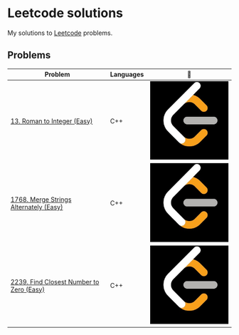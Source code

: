 # Leetcode solutions
My solutions to [Leetcode]([https://open.kattis.com/](https://leetcode.com/problemset/)) problems.

## Problems
| Problem | Languages | :link: |
| - | - | - |
| [13. Roman to Integer (Easy)](https://github.com/BitTooWee/Leetcode-Solutions/blob/main/Leetcode13.cpp) | C++ | [![:cat:](https://github.com/BitTooWee/Leetcode-Solutions/blob/main/Leetcode_Logo.jpeg)](https://leetcode.com/problems/roman-to-integer/) |
| [1768. Merge Strings Alternately (Easy)](https://github.com/BitTooWee/Leetcode-Solutions/blob/main/Leetcode1768.cpp) | C++ | [![:cat:](https://github.com/BitTooWee/Leetcode-Solutions/blob/main/Leetcode_Logo.jpeg)](https://leetcode.com/problems/merge-strings-alternately/) |
| [2239. Find Closest Number to Zero (Easy)](https://github.com/BitTooWee/Leetcode-Solutions/blob/main/Leetcode2239.cpp) | C++ | [![:cat:](https://github.com/BitTooWee/Leetcode-Solutions/blob/main/Leetcode_Logo.jpeg)](https://leetcode.com/problems/find-closest-number-to-zero/) |
